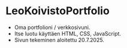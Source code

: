 # LeoKoivistoPortfolio

- Oma portfolioni / verkkosivuni.
- Itse luotu käyttäen HTML, CSS, JavaScript.
- Sivun tekeminen aloitettu 20.7.2025.
